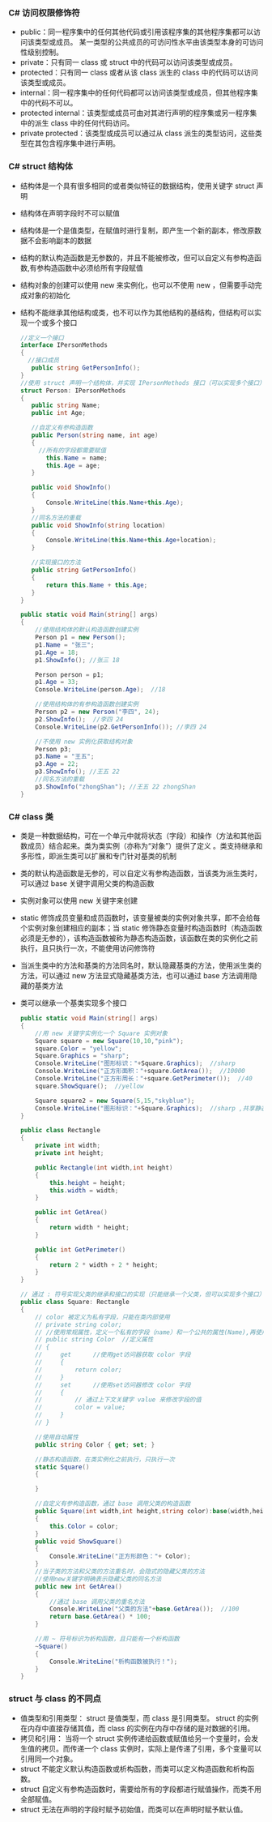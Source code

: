 ### C# 访问权限修饰符

- public：同一程序集中的任何其他代码或引用该程序集的其他程序集都可以访问该类型或成员。 某一类型的公共成员的可访问性水平由该类型本身的可访问性级别控制。
- private：只有同一 class 或 struct 中的代码可以访问该类型或成员。
- protected：只有同一 class 或者从该 class 派生的 class 中的代码可以访问该类型或成员。
- internal：同一程序集中的任何代码都可以访问该类型或成员，但其他程序集中的代码不可以。
- protected internal：该类型或成员可由对其进行声明的程序集或另一程序集中的派生 class 中的任何代码访问。
- private protected：该类型或成员可以通过从 class 派生的类型访问，这些类型在其包含程序集中进行声明。

### C# struct 结构体

- 结构体是一个具有很多相同的或者类似特征的数据结构，使用关键字 struct 声明
- 结构体在声明字段时不可以赋值
- 结构体是一个是值类型，在赋值时进行复制，即产生一个新的副本，修改原数据不会影响副本的数据
- 结构的默认构造函数是无参数的，并且不能被修改，但可以自定义有参构造函数,有参构造函数中必须给所有字段赋值
- 结构对象的创建可以使用 new 来实例化，也可以不使用 new ，但需要手动完成对象的初始化
- 结构不能继承其他结构或类，也不可以作为其他结构的基结构，但结构可以实现一个或多个接口

  ```csharp
  //定义一个接口
  interface IPersonMethods
  {
    //接口成员
     public string GetPersonInfo();
  }
  //使用 struct 声明一个结构体，并实现 IPersonMethods 接口（可以实现多个接口）
  struct Person: IPersonMethods
  {
     public string Name;
     public int Age;

     //自定义有参构造函数
     public Person(string name, int age)
     {
       //所有的字段都需要赋值
         this.Name = name;
         this.Age = age;
     }

     public void ShowInfo()
     {
         Console.WriteLine(this.Name+this.Age);
     }
     //同名方法的重载
     public void ShowInfo(string location)
     {
         Console.WriteLine(this.Name+this.Age+location);
     }

     //实现接口的方法
     public string GetPersonInfo()
     {
         return this.Name + this.Age;
     }
  }
  ```

  ```csharp
  public static void Main(string[] args)
  {
      //使用结构体的默认构造函数创建实例
      Person p1 = new Person();
      p1.Name = "张三";
      p1.Age = 18;
      p1.ShowInfo(); //张三 18

      Person person = p1;
      p1.Age = 33;
      Console.WriteLine(person.Age);  //18

      //使用结构体的有参构造函数创建实例
      Person p2 = new Person("李四", 24);
      p2.ShowInfo();  //李四 24
      Console.WriteLine(p2.GetPersonInfo()); //李四 24

      //不使用 new 实例化获取结构对象
      Person p3;
      p3.Name = "王五";
      p3.Age = 22;
      p3.ShowInfo(); //王五 22
      //同名方法的重载
      p3.ShowInfo("zhongShan"); //王五 22 zhongShan
  }
  ```

### C# class 类

- 类是一种数据结构，可在一个单元中就将状态（字段）和操作（方法和其他函数成员）结合起来。类为类实例（亦称为“对象”）提供了定义 。类支持继承和多形性，即派生类可以扩展和专门针对基类的机制
- 类的默认构造函数是无参的，可以自定义有参构造函数，当该类为派生类时，可以通过 base 关键字调用父类的构造函数
- 实例对象可以使用 new 关键字来创建
- static 修饰成员变量和成员函数时，该变量被类的实例对象共享，即不会给每个实例对象创建相应的副本；当 static 修饰静态变量时构造函数时（构造函数必须是无参的），该构造函数被称为静态构造函数，该函数在类的实例化之前执行，且只执行一次，不能使用访问修饰符
- 当派生类中的方法和基类的方法同名时，默认隐藏基类的方法，使用派生类的方法，可以通过 new 方法显式隐藏基类方法，也可以通过 base 方法调用隐藏的基类方法
- 类可以继承一个基类实现多个接口

  ```csharp
  public static void Main(string[] args)
  {
      //用 new 关键字实例化一个 Square 实例对象
      Square square = new Square(10,10,"pink");
      square.Color = "yellow";
      Square.Graphics = "sharp";
      Console.WriteLine("图形标识："+Square.Graphics);  //sharp
      Console.WriteLine("正方形面积："+square.GetArea());  //10000
      Console.WriteLine("正方形周长："+square.GetPerimeter());  //40
      square.ShowSquare();  //yellow

      Square square2 = new Square(5,15,"skyblue");
      Console.WriteLine("图形标识："+Square.Graphics);  //sharp ,共享静态成员
  }

  public class Rectangle
  {
      private int width;
      private int height;

      public Rectangle(int width,int height)
      {
          this.height = height;
          this.width = width;
      }

      public int GetArea()
      {
          return width * height;
      }

      public int GetPerimeter()
      {
          return 2 * width + 2 * height;
      }
  }

  // 通过 : 符号实现父类的继承和接口的实现（只能继承一个父类，但可以实现多个接口）
  public class Square: Rectangle
  {
      // color 被定义为私有字段，只能在类内部使用
      // private string color;
      // //使用常规属性，定义一个私有的字段（name）和一个公共的属性(Name),再使用get、set访问器
      // public string Color  //定义属性
      // {
      //     get      //使用get访问器获取 color 字段
      //     {
      //         return color;
      //     }
      //     set      //使用set访问器修改 color 字段
      //     {
      //         // 通过上下文关键字 value 来修改字段的值
      //         color = value;
      //     }
      // }

      //使用自动属性
      public string Color { get; set; }

      //静态构造函数，在类实例化之前执行，只执行一次
      static Square()
      {

      }

      //自定义有参构造函数，通过 base 调用父类的构造函数
      public Square(int width,int height,string color):base(width,height)
      {
          this.Color = color;
      }
      public void ShowSquare()
      {
          Console.WriteLine("正方形颜色："+ Color);
      }
      //当子类的方法和父类的方法重名时，会隐式的隐藏父类的方法
      //使用new关键字明确表示隐藏父类的同名方法
      public new int GetArea()
      {
          //通过 base 调用父类的重名方法
          Console.WriteLine("父类的方法"+base.GetArea());  //100
          return base.GetArea() * 100;
      }

      //用 ~ 符号标识为析构函数，且只能有一个析构函数
      ~Square()
      {
          Console.WriteLine("析构函数被执行！");
      }
  }
  ```

### struct 与 class 的不同点

- 值类型和引用类型： struct 是值类型，而 class 是引用类型。 struct 的实例在内存中直接存储其值，而 class 的实例在内存中存储的是对数据的引用。
- 拷贝和引用： 当将一个 struct 实例传递给函数或赋值给另一个变量时，会发生值的拷贝。而传递一个 class 实例时，实际上是传递了引用，多个变量可以引用同一个对象。
- struct 不能定义默认构造函数或析构函数，而类可以定义构造函数和析构函数。
- struct 自定义有参构造函数时，需要给所有的字段都进行赋值操作，而类不用全部赋值。
- struct 无法在声明的字段时赋予初始值，而类可以在声明时赋予默认值。
